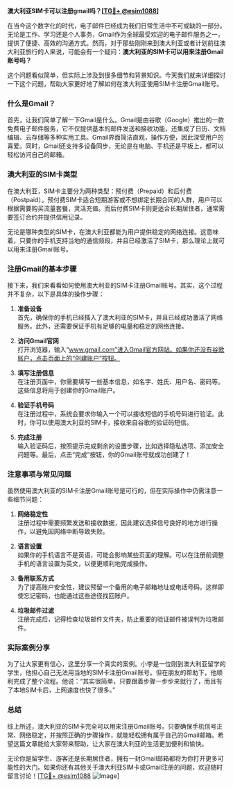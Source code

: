 **澳大利亚SIM卡可以注册gmail吗？[[TG💪+ @esim1088](https://t.me/s/esim1088)]**

在当今这个数字化的时代，电子邮件已经成为我们日常生活中不可或缺的一部分。无论是工作、学习还是个人事务，Gmail作为全球最受欢迎的电子邮件服务之一，提供了便捷、高效的沟通方式。然而，对于那些刚刚来到澳大利亚或者计划前往澳大利亚旅行的人来说，可能会有一个疑问：**澳大利亚的SIM卡可以用来注册Gmail账号吗？** 

这个问题看似简单，但实际上涉及到很多细节和背景知识。今天我们就来详细探讨一下这个问题，帮助大家更好地了解如何在澳大利亚使用SIM卡注册Gmail账号。

### 什么是Gmail？

首先，让我们简单了解一下Gmail是什么。Gmail是由谷歌（Google）推出的一款免费电子邮件服务，它不仅提供基本的邮件发送和接收功能，还集成了日历、文档编辑、云存储等多种实用工具。Gmail界面简洁直观，操作方便，因此深受用户的喜爱。同时，Gmail还支持多设备同步，无论是在电脑、手机还是平板上，都可以轻松访问自己的邮箱。

### 澳大利亚的SIM卡类型

在澳大利亚，SIM卡主要分为两种类型：预付费（Prepaid）和后付费（Postpaid）。预付费SIM卡适合短期游客或不想绑定长期合同的人群，用户可以根据需要购买流量套餐，灵活充值。而后付费SIM卡则更适合长期居住者，通常需要签订合约并提供信用记录。

无论是哪种类型的SIM卡，在澳大利亚都能为用户提供稳定的网络连接。这意味着，只要你的手机支持当地的通信频段，并且已经激活了SIM卡，那么理论上就可以用来注册Gmail账号。

### 注册Gmail的基本步骤

接下来，我们来看看如何使用澳大利亚的SIM卡注册Gmail账号。其实，这个过程并不复杂，以下是具体的操作步骤：

1. **准备设备**  
   首先，确保你的手机已经插入了澳大利亚的SIM卡，并且已经成功激活了网络服务。此外，还需要保证手机有足够的电量和稳定的网络连接。

2. **访问Gmail官网**  
   打开浏览器，输入“www.gmail.com”进入Gmail官方网站。如果你还没有谷歌账户，点击页面上的“创建账户”按钮。

3. **填写注册信息**  
   在注册页面中，你需要填写一些基本信息，如名字、姓氏、用户名、密码等。这些信息将用于创建你的Gmail账户。

4. **验证手机号码**  
   在注册过程中，系统会要求你输入一个可以接收短信的手机号码进行验证。此时，你可以使用澳大利亚的SIM卡，接收来自谷歌的验证码短信。

5. **完成注册**  
   输入验证码后，按照提示完成剩余的设置步骤，比如选择隐私选项、添加安全问题等。最后，点击“完成”按钮，你的Gmail账号就成功创建了！

### 注意事项与常见问题

虽然使用澳大利亚的SIM卡注册Gmail账号是可行的，但在实际操作中仍需注意一些细节问题：

1. **网络稳定性**  
   注册过程中需要频繁发送和接收数据，因此建议选择信号良好的地方进行操作，以避免因网络中断导致失败。

2. **语言设置**  
   如果你的手机语言不是英语，可能会影响某些页面的理解。可以在注册前调整手机的语言设置为英文，以便更顺利地完成操作。

3. **备用联系方式**  
   为了提高账户安全性，建议预留一个备用的电子邮箱地址或电话号码。这样即使忘记密码，也能通过这些途径找回账户。

4. **垃圾邮件过滤**  
   注册完成后，记得检查垃圾邮件文件夹，防止重要的验证邮件被误判为垃圾邮件。

### 实际案例分享

为了让大家更有信心，这里分享一个真实的案例。小李是一位刚到澳大利亚留学的学生，他担心自己无法用当地的SIM卡注册Gmail账号。但在朋友的帮助下，他顺利完成了整个流程。他说：“其实很简单，只要跟着步骤一步步来就行了，而且有了本地SIM卡后，上网速度也快了很多。”

### 总结

综上所述，澳大利亚的SIM卡完全可以用来注册Gmail账号。只要确保手机信号正常、网络稳定，并按照正确的步骤操作，就能轻松拥有属于自己的Gmail邮箱。希望这篇文章能给大家带来帮助，让大家在澳大利亚的生活更加便利和愉快。

无论你是留学生、游客还是长期居住者，拥有一封Gmail邮箱都将为你打开更多可能性的大门。如果你还有其他关于澳大利亚SIM卡或Gmail注册的问题，欢迎随时留言讨论！[[TG💪+ @esim1088](https://t.me/s/esim1088) ![Image](https://i.postimg.cc/4NQfJmqS/Snipaste-2025-05-13-00-14-12.png)]